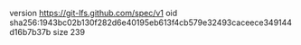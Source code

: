 version https://git-lfs.github.com/spec/v1
oid sha256:1943bc02b130f282d6e40195eb613f4cb579e32493caceece349144d16b7b37b
size 239
